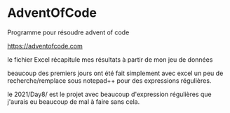 # AdventOfCode
Programme pour résoudre advent of code


https://adventofcode.com

le fichier Excel récapitule mes résultats à partir de mon jeu de données

beaucoup des premiers jours ont été fait simplement avec excel
un peu de recherche/remplace sous notepad++ pour des expressions régulières.

le 2021/Day8/ est le projet avec beaucoup d'expression régulières que j'aurais eu beaucoup de mal à faire sans cela.

